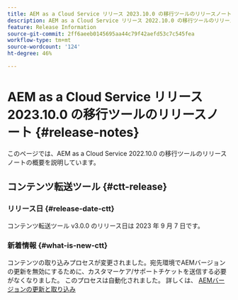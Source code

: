 ```yaml
---
title: AEM as a Cloud Service リリース 2023.10.0 の移行ツールのリリースノート
description: AEM as a Cloud Service リリース 2022.10.0 の移行ツールのリリースノート
feature: Release Information
source-git-commit: 2ff6aeeb0145695aa44c79f42aefd53c7c545fea
workflow-type: tm+mt
source-wordcount: '124'
ht-degree: 46%

---
```


# AEM as a Cloud Service リリース 2023.10.0 の移行ツールのリリースノート {#release-notes}

このページでは、AEM as a Cloud Service 2022.10.0 の移行ツールのリリースノートの概要を説明しています。

## コンテンツ転送ツール {#ctt-release}

### リリース日 {#release-date-ctt}

コンテンツ転送ツール v3.0.0 のリリース日は 2023 年 9 月 7 日です。

### 新着情報 {#what-is-new-ctt}

コンテンツの取り込みプロセスが変更されました。宛先環境でAEMバージョンの更新を無効にするために、カスタマーケア/サポートチケットを送信する必要がなくなりました。 このプロセスは自動化されました。 詳しくは、 [AEMバージョンの更新と取り込み](https://experienceleague.adobe.com/docs/experience-manager-cloud-service/content/migration-journey/cloud-migration/content-transfer-tool/ingesting-content.html#aem-version-updates-and-ingestions)
